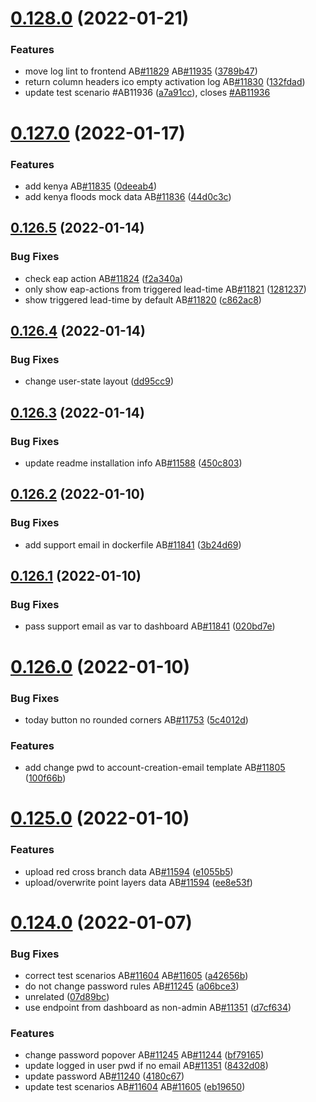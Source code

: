 # [0.128.0](https://github.com/rodekruis/IBF-system/compare/v0.127.0...v0.128.0) (2022-01-21)


### Features

* move log lint to frontend AB[#11829](https://github.com/rodekruis/IBF-system/issues/11829) AB[#11935](https://github.com/rodekruis/IBF-system/issues/11935) ([3789b47](https://github.com/rodekruis/IBF-system/commit/3789b477b38f90e728311d5eef94b72ab1874f04))
* return column headers ico empty activation log AB[#11830](https://github.com/rodekruis/IBF-system/issues/11830) ([132fdad](https://github.com/rodekruis/IBF-system/commit/132fdadf300a74877931cf4c3f8468316d07266c))
* update test scenario #AB11936 ([a7a91cc](https://github.com/rodekruis/IBF-system/commit/a7a91cc57a61820d96bb9da43b8d04944eb0a208)), closes [#AB11936](https://github.com/rodekruis/IBF-system/issues/AB11936)



# [0.127.0](https://github.com/rodekruis/IBF-system/compare/v0.126.5...v0.127.0) (2022-01-17)


### Features

* add kenya AB[#11835](https://github.com/rodekruis/IBF-system/issues/11835) ([0deeab4](https://github.com/rodekruis/IBF-system/commit/0deeab40e3b4f7c77812ac0e852c32a882e93ba8))
* add kenya floods mock data AB[#11836](https://github.com/rodekruis/IBF-system/issues/11836) ([44d0c3c](https://github.com/rodekruis/IBF-system/commit/44d0c3cd7b9038ce68dbdffa190512daaea95038))



## [0.126.5](https://github.com/rodekruis/IBF-system/compare/v0.126.4...v0.126.5) (2022-01-14)


### Bug Fixes

* check eap action AB[#11824](https://github.com/rodekruis/IBF-system/issues/11824) ([f2a340a](https://github.com/rodekruis/IBF-system/commit/f2a340a7d1251d73bba05c727d6660bd1a62a0dd))
* only show eap-actions from triggered lead-time AB[#11821](https://github.com/rodekruis/IBF-system/issues/11821) ([1281237](https://github.com/rodekruis/IBF-system/commit/1281237fa1cc1c63e337ffad438089f3f00ddbc8))
* show triggered lead-time by default AB[#11820](https://github.com/rodekruis/IBF-system/issues/11820) ([c862ac8](https://github.com/rodekruis/IBF-system/commit/c862ac82b897aa60491996f2cf227f7e87367691))



## [0.126.4](https://github.com/rodekruis/IBF-system/compare/v0.126.3...v0.126.4) (2022-01-14)


### Bug Fixes

* change user-state layout ([dd95cc9](https://github.com/rodekruis/IBF-system/commit/dd95cc925b95dc950a5c8b345f9f0c71f30e1e75))



## [0.126.3](https://github.com/rodekruis/IBF-system/compare/v0.126.2...v0.126.3) (2022-01-14)


### Bug Fixes

* update readme installation info AB[#11588](https://github.com/rodekruis/IBF-system/issues/11588) ([450c803](https://github.com/rodekruis/IBF-system/commit/450c8030eac40c12234ba405050583403089739c))



## [0.126.2](https://github.com/rodekruis/IBF-system/compare/v0.126.1...v0.126.2) (2022-01-10)


### Bug Fixes

* add support email in dockerfile AB[#11841](https://github.com/rodekruis/IBF-system/issues/11841) ([3b24d69](https://github.com/rodekruis/IBF-system/commit/3b24d6932beee7805490e235b608f78f8f9bdfcf))



## [0.126.1](https://github.com/rodekruis/IBF-system/compare/v0.126.0...v0.126.1) (2022-01-10)


### Bug Fixes

* pass support email as var to dashboard AB[#11841](https://github.com/rodekruis/IBF-system/issues/11841) ([020bd7e](https://github.com/rodekruis/IBF-system/commit/020bd7e6b37bef740a0e6fba1998ef692cb360d8))



# [0.126.0](https://github.com/rodekruis/IBF-system/compare/v0.125.0...v0.126.0) (2022-01-10)


### Bug Fixes

* today button no rounded corners AB[#11753](https://github.com/rodekruis/IBF-system/issues/11753) ([5c4012d](https://github.com/rodekruis/IBF-system/commit/5c4012d776cbb4ec4cd9fa4aaa2b52c3bd18340f))


### Features

* add change pwd to account-creation-email template AB[#11805](https://github.com/rodekruis/IBF-system/issues/11805) ([100f66b](https://github.com/rodekruis/IBF-system/commit/100f66b83145ca47399eceb5fe50c1dbfb350104))



# [0.125.0](https://github.com/rodekruis/IBF-system/compare/v0.124.0...v0.125.0) (2022-01-10)


### Features

* upload red cross branch data AB[#11594](https://github.com/rodekruis/IBF-system/issues/11594) ([e1055b5](https://github.com/rodekruis/IBF-system/commit/e1055b5b883eb691081bf84cdbc88c4d8f9de16e))
* upload/overwrite point layers data AB[#11594](https://github.com/rodekruis/IBF-system/issues/11594) ([ee8e53f](https://github.com/rodekruis/IBF-system/commit/ee8e53fcf6c52affd38fd3d4aba0dc9de135cb6f))



# [0.124.0](https://github.com/rodekruis/IBF-system/compare/v0.123.0...v0.124.0) (2022-01-07)


### Bug Fixes

* correct test scenarios AB[#11604](https://github.com/rodekruis/IBF-system/issues/11604) AB[#11605](https://github.com/rodekruis/IBF-system/issues/11605) ([a42656b](https://github.com/rodekruis/IBF-system/commit/a42656b48a2b5ce06b45445db94d5d04b3a5c495))
* do not change password rules AB[#11245](https://github.com/rodekruis/IBF-system/issues/11245) ([a06bce3](https://github.com/rodekruis/IBF-system/commit/a06bce3848bdb516825aebfa8c43fb627b7a8393))
* unrelated ([07d89bc](https://github.com/rodekruis/IBF-system/commit/07d89bc2b52a64ed08972e40e1a5dd16818ee346))
* use endpoint from dashboard as non-admin AB[#11351](https://github.com/rodekruis/IBF-system/issues/11351) ([d7cf634](https://github.com/rodekruis/IBF-system/commit/d7cf634c758af24d66173d669618bb3b6904303d))


### Features

* change password popover AB[#11245](https://github.com/rodekruis/IBF-system/issues/11245) AB[#11244](https://github.com/rodekruis/IBF-system/issues/11244) ([bf79165](https://github.com/rodekruis/IBF-system/commit/bf791659f9a0bf3eba26222fea1087761b4419e5))
* update logged in user pwd if no email AB[#11351](https://github.com/rodekruis/IBF-system/issues/11351) ([8432d08](https://github.com/rodekruis/IBF-system/commit/8432d08208f45793b5a1a3febf32dd7d59e286a6))
* update password AB[#11240](https://github.com/rodekruis/IBF-system/issues/11240) ([4180c67](https://github.com/rodekruis/IBF-system/commit/4180c676c62343e98f8b255d2c904d93a4d769f1))
* update test scenarios AB[#11604](https://github.com/rodekruis/IBF-system/issues/11604) AB[#11605](https://github.com/rodekruis/IBF-system/issues/11605) ([eb19650](https://github.com/rodekruis/IBF-system/commit/eb19650dd664b0c28238f2a37da3916720e4ad13))



